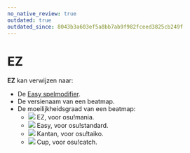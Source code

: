 ```yaml
---
no_native_review: true
outdated: true
outdated_since: 8043b3a603ef5a8bb7ab9f982fceed3825cb249f
---
```


# EZ

**EZ** kan verwijzen naar:

- De [Easy spelmodifier](/wiki/Game_modifier/Easy).
- De versienaam van een beatmap.
- De moeilijkheidsgraad van een beatmap:
  - ![](/wiki/shared/diff/easy-m.png) EZ, voor osu!mania.
  - ![](/wiki/shared/diff/easy-s.png) Easy, voor osu!standard.
  - ![](/wiki/shared/diff/easy-t.png) Kantan, voor osu!taiko.
  - ![](/wiki/shared/diff/easy-c.png) Cup, voor osu!catch.
